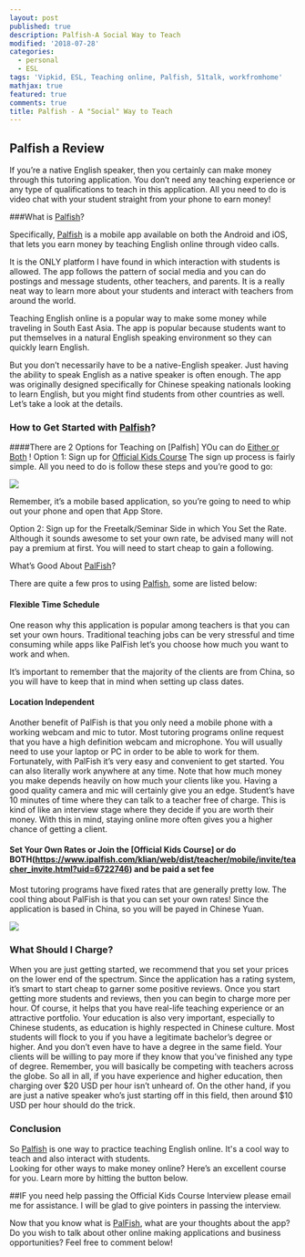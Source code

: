 ```yaml
---
layout: post
published: true
description: Palfish-A Social Way to Teach
modified: '2018-07-28'
categories:
  - personal
  - ESL
tags: 'Vipkid, ESL, Teaching online, Palfish, 51talk, workfromhome'
mathjax: true
featured: true
comments: true
title: Palfish - A "Social" Way to Teach
---
```

## Palfish a Review

If you’re a native English speaker, then you certainly can make money through this tutoring application.
You don’t need any teaching experience or any type of qualifications to teach in this application.
All you need to do is video chat with your student straight from your phone to earn money!

###What is [Palfish](https://www.ipalfish.com/klian/web/dist/teacher/mobile/invite/teacher_invite.html?uid=6722746)? 

Specifically, [Palfish](https://www.ipalfish.com/klian/web/dist/teacher/mobile/invite/teacher_invite.html?uid=6722746) is a mobile app available on both the Android and iOS, that lets you earn money by teaching English online through video calls.

It is the ONLY platform I have found in which interaction with students is allowed.  The app follows the pattern of social media and you can do postings and message students, other teachers, and parents.  It is a really neat way to learn more about your students and interact with teachers from around the world.

Teaching English online is a popular way to make some money while traveling in South East Asia.
The app is popular because students want to put themselves in a natural English speaking environment so they can quickly learn English.

But you don’t necessarily have to be a native-English speaker.
Just having the ability to speak English as a native speaker is often enough. 
The app was originally designed specifically for Chinese speaking nationals looking to learn English, but you might find students from other countries as well.
Let’s take a look at the details.

### How to Get Started with [Palfish](https://www.ipalfish.com/klian/web/dist/teacher/mobile/invite/teacher_invite.html?uid=6722746)?

####There are 2 Options for Teaching on [Palfish]  YOu can do [Either or Both]((https://www.ipalfish.com/klian/web/dist/teacher/mobile/invite/teacher_invite.html?uid=6722746))
!
Option 1:  Sign up for [Official Kids Course](https://www.ipalfish.com/klian/web/dist/teacher/mobile/invite/teacher_invite.html?uid=6722746)  The sign up process is fairly simple. All you need to do is follow these steps and you’re good to go:

[![]({{site.baseurl}}/images/officialkids.jpg)](https://www.ipalfish.com/klian/web/dist/teacher/mobile/invite/teacher_invite.html?uid=6722746)

Remember, it’s a mobile based application, so you’re going to need to whip out your phone and open that App Store.

Option 2: Sign up for the Freetalk/Seminar Side in which You Set the Rate.
Although it sounds awesome to set your own rate, be advised many will not pay a premium at first.  You will need to start cheap to gain a following.

What’s Good About [PalFish](https://www.ipalfish.com/klian/web/dist/teacher/mobile/invite/teacher_invite.html?uid=6722746)?

There are quite a few pros to using [Palfish](https://www.ipalfish.com/klian/web/dist/teacher/mobile/invite/teacher_invite.html?uid=6722746), some are listed below:

#### Flexible Time Schedule
One reason why this application is popular among teachers is that you can set your own hours.
Traditional teaching jobs can be very stressful and time consuming while apps like PalFish let’s you choose how much you want to work and when.

It’s important to remember that the majority of the clients are from China, so you will have to keep that in mind when setting up class dates. 

#### Location Independent
Another benefit of PalFish is that you only need a mobile phone with a working webcam and mic to tutor.
Most tutoring programs online request that you have a high definition webcam and microphone.
You will usually need to use your laptop or PC in order to be able to work for them. 
Fortunately, with PalFish it’s very easy and convenient to get started. You can also literally work anywhere at any time.
Note that how much money you make depends heavily on how much your clients like you.
Having a good quality camera and mic will certainly give you an edge.
Student’s have 10 minutes of time where they can talk to a teacher free of charge.
This is kind of like an interview stage where they decide if you are worth their money.
With this in mind, staying online more often gives you a higher chance of getting a client.

#### Set Your Own Rates or Join the [Official Kids Course] or do BOTH(https://www.ipalfish.com/klian/web/dist/teacher/mobile/invite/teacher_invite.html?uid=6722746) and be paid a set fee

Most tutoring programs have fixed rates that are generally pretty low.
The cool thing about PalFish is that you can set your own rates!
Since the application is based in China, so you will be payed in Chinese Yuan.

![]({{site.baseurl}}/images/palfishteacher1.jpg)

### What Should I Charge? 

When you are just getting started, we recommend that you set your prices on the lower end of the spectrum.
Since the application has a rating system, it’s smart to start cheap to garner some positive reviews.
Once you start getting more students and reviews, then you can begin to charge more per hour.
Of course, it helps that you have real-life teaching experience or an attractive portfolio.
Your education is also very important, especially to Chinese students, as education is highly respected in Chinese culture. 
Most students will flock to you if you have a legitimate bachelor’s degree or higher. And you don’t even have to have a degree in the same field.
Your clients will be willing to pay more if they know that you’ve finished any type of degree.
Remember, you will basically be competing with teachers across the globe. 
So all in all, if you have experience and higher education, then charging over $20 USD per hour isn’t unheard of.
On the other hand, if you are just a native speaker who’s just starting off in this field, then around $10 USD per hour should do the trick.

### Conclusion

So [Palfish](https://www.ipalfish.com/klian/web/dist/teacher/mobile/invite/teacher_invite.html?uid=6722746) is one way to practice teaching English online.
It's a cool way to teach and also interact with students.  
Looking for other ways to make money online? Here’s an excellent course for you. Learn more by hitting the button below.

##IF you need help passing the Official Kids Course Interview please email me for assistance.  I will be glad to give pointers in passing the interview.

Now that you know what is [PalFish](https://www.ipalfish.com/klian/web/dist/teacher/mobile/invite/teacher_invite.html?uid=6722746), what are your thoughts about the app? 
Do you wish to talk about other online making applications and business opportunities? 
Feel free to comment below!
